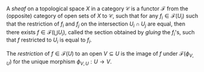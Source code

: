 A *sheaf* on a topological space $X$ in a category $\mathcal{C}$ is a functor $\mathcal{F}$ from the (opposite) category of open sets of $X$ to $\mathcal{C}$, such that for any $f_i \in \mathcal{F}(U_i)$ such that the restriction of $f_i$ and $f_j$ on the intersection $U_i \cap U_j$ are equal, then there exists $f \in \mathcal{F}(\bigcup U_i)$, called the section obtained by *gluing* the $f_i$'s, such that $f$ restricted to $U_i$ is equal to $f_i$.

The *restriction* of $f \in \mathcal{F}(U)$ to an open $V \subseteq U$ is the image of $f$ under $\mathcal{F}(\phi_{V, U})$ for the unique morphism $\phi_{V, U}: U \to V$.
